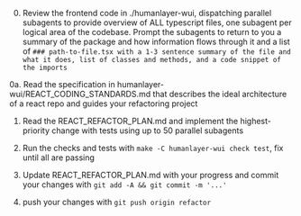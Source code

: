 0. Review the frontend code in ./humanlayer-wui, dispatching parallel subagents to provide overview of ALL typescript files, one subagent per logical area of the codebase. Prompt the subagents to return to you a summary of the package and how information flows through it and a list of `### path-to-file.tsx with a 1-3 sentence summary of the file and what it does, list of classes and methods, and a code snippet of the imports`

0a. Read the specification in humanlayer-wui/REACT_CODING_STANDARDS.md that describes the ideal architecture of a react repo and guides your refactoring project

1. Read the REACT_REFACTOR_PLAN.md and implement the highest-priority change with tests using up to 50 parallel subagents

2. Run the checks and tests with `make -C humanlayer-wui check test`, fix until all are passing

3. Update REACT_REFACTOR_PLAN.md with your progress and commit your changes with `git add -A && git commit -m '...'`

4. push your changes with `git push origin refactor`


